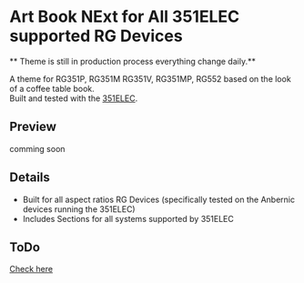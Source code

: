 # Art Book NExt for All 351ELEC supported RG Devices
**
Theme is still in production process everything change daily.**

A theme for RG351P, RG351M RG351V, RG351MP, RG552 based on the look of a coffee table book.  
Built and tested with the [351ELEC](https://351elec.de).

## Preview

comming soon

## Details

- Built for all aspect ratios RG Devices  (specifically tested on the Anbernic devices running the 351ELEC) 
- Includes Sections for all systems supported by 351ELEC
  
## ToDo
[Check here](https://github.com/anthonycaccese/es-theme-art-book-next/issues/1)

